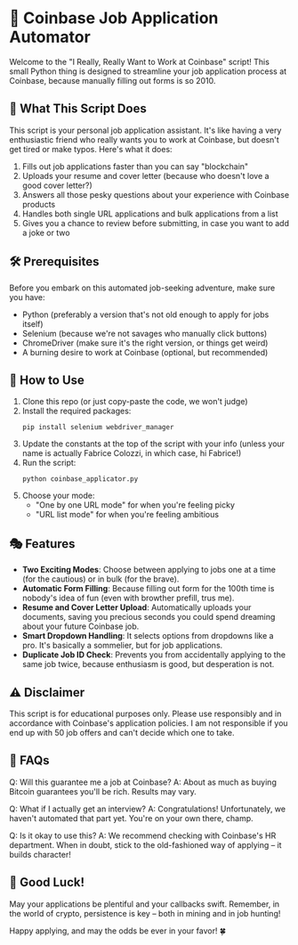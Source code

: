 # 🚀 Coinbase Job Application Automator

Welcome to the "I Really, Really Want to Work at Coinbase" script! This small Python thing is designed to streamline your job application process at Coinbase, because manually filling out forms is so 2010.

## 🤖 What This Script Does

This script is your personal job application assistant. It's like having a very enthusiastic friend who really wants you to work at Coinbase, but doesn't get tired or make typos. Here's what it does:

1. Fills out job applications faster than you can say "blockchain"
2. Uploads your resume and cover letter (because who doesn't love a good cover letter?)
3. Answers all those pesky questions about your experience with Coinbase products
4. Handles both single URL applications and bulk applications from a list
5. Gives you a chance to review before submitting, in case you want to add a joke or two

## 🛠️ Prerequisites

Before you embark on this automated job-seeking adventure, make sure you have:

- Python (preferably a version that's not old enough to apply for jobs itself)
- Selenium (because we're not savages who manually click buttons)
- ChromeDriver (make sure it's the right version, or things get weird)
- A burning desire to work at Coinbase (optional, but recommended)

## 🚀 How to Use

1. Clone this repo (or just copy-paste the code, we won't judge)
2. Install the required packages:
   ```
   pip install selenium webdriver_manager
   ```
3. Update the constants at the top of the script with your info (unless your name is actually Fabrice Colozzi, in which case, hi Fabrice!)
4. Run the script:
   ```
   python coinbase_applicator.py
   ```
5. Choose your mode:
   - "One by one URL mode" for when you're feeling picky
   - "URL list mode" for when you're feeling ambitious

## 🎭 Features

- **Two Exciting Modes**: Choose between applying to jobs one at a time (for the cautious) or in bulk (for the brave).
- **Automatic Form Filling**: Because filling out form for the 100th time is nobody's idea of fun (even with browther prefill, trus me).
- **Resume and Cover Letter Upload**: Automatically uploads your documents, saving you precious seconds you could spend dreaming about your future Coinbase job.
- **Smart Dropdown Handling**: It selects options from dropdowns like a pro. It's basically a sommelier, but for job applications.
- **Duplicate Job ID Check**: Prevents you from accidentally applying to the same job twice, because enthusiasm is good, but desperation is not.

## ⚠️ Disclaimer

This script is for educational purposes only. Please use responsibly and in accordance with Coinbase's application policies. I am not responsible if you end up with 50 job offers and can't decide which one to take.

## 🤔 FAQs

Q: Will this guarantee me a job at Coinbase?
A: About as much as buying Bitcoin guarantees you'll be rich. Results may vary.

Q: What if I actually get an interview?
A: Congratulations! Unfortunately, we haven't automated that part yet. You're on your own there, champ.

Q: Is it okay to use this?
A: We recommend checking with Coinbase's HR department. When in doubt, stick to the old-fashioned way of applying – it builds character!

## 🎉 Good Luck!

May your applications be plentiful and your callbacks swift. Remember, in the world of crypto, persistence is key – both in mining and in job hunting!

Happy applying, and may the odds be ever in your favor! 🍀